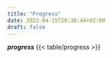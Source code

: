 ```yaml
---
title: "Progress"
date: 2022-04-15T20:38:44+02:00
draft: false
---
```

***progress***
{{< table/progress >}}